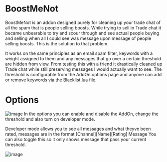 # BoostMeNot
BoostMeNot is an addon designed purely for cleaning up your trade chat of all the spam that is people selling boosts. While trying to sell in Trade chat it became unbearable to try and scour through and see actual people buying and selling when all I could see was message upon message of people selling boosts. This is the solution to that problem.

It works on the same principles as an email spam filter, keywords with a weight assigned to them and any messages that go over a certain threshold are hidden from view. From testing this with a friend it drastically cleaned up Trade chat while still preserving messages I would actually want to see.
The threshold is configurable from the AddOn options page and anyone can add or remove keywords via the Blacklist.lua file.

# Options
![image](https://user-images.githubusercontent.com/16262127/110866325-e311f700-82bc-11eb-8f75-8d5f69472274.png)
In the options you can enable and disable the AddOn, change the threshold and also turn on developer mode.

Developer mode allows you to see all messages and what theyve been rated, messages are in the format [Channel][Name][Rating] Message
You can also toggle this so it only shows message that pass your current threshold.

![image](https://user-images.githubusercontent.com/16262127/110866758-8c58ed00-82bd-11eb-8957-4bf6bba21d09.png)
